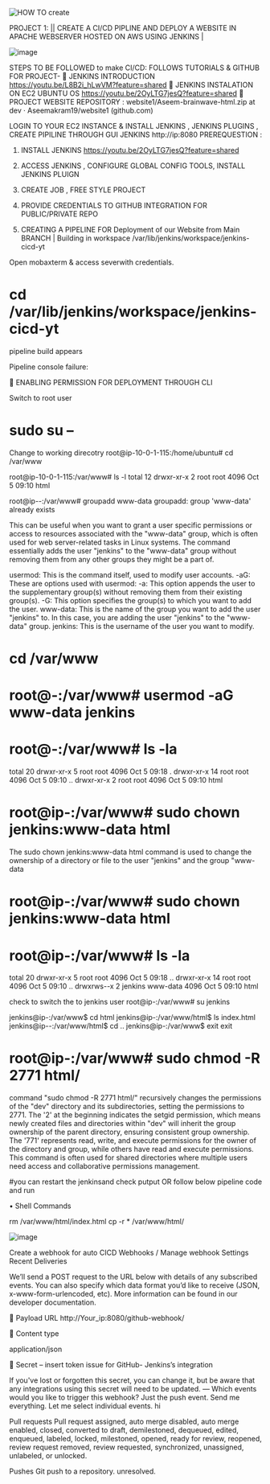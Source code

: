 ![HOW TO create](https://github.com/Aseemakram19/website-ci-cd-pipline/assets/113539818/05eff408-3cea-4c77-a4d0-f2a322069cda)


PROJECT 1: 
|| CREATE A CI/CD PIPLINE AND  DEPLOY A WEBSITE IN APACHE WEBSERVER HOSTED ON AWS USING JENKINS |

![image](https://github.com/Aseemakram19/website-ci-cd-pipline/assets/113539818/e780b80e-b5e9-4655-9e63-6e5e948537fd)


STEPS TO BE FOLLOWED to make CI/CD:
FOLLOWS TUTORIALS & GITHUB FOR PROJECT-
	JENKINS INTRODUCTION https://youtu.be/L8B2i_hLwVM?feature=shared
	JENKINS INSTALATION ON EC2 UBUNTU OS  https://youtu.be/2OyLTG7jesQ?feature=shared
	PROJECT WEBSITE REPOSITORY : website1/Aseem-brainwave-html.zip at dev · Aseemakram19/website1 (github.com)

LOGIN TO YOUR EC2 INSTANCE & INSTALL JENKINS , JENKINS PLUGINS , CREATE PIPILINE THROUGH GUI JENKINS http://ip:8080
PREREQUESTION : 
1.	INSTALL JENKINS https://youtu.be/2OyLTG7jesQ?feature=shared 
2.	ACCESS JENKINS , CONFIGURE GLOBAL CONFIG TOOLS,  INSTALL JENKINS PLUIGN
3.	CREATE JOB , FREE STYLE PROJECT 
4.	PROVIDE CREDENTIALS TO GITHUB INTEGRATION FOR PUBLIC/PRIVATE REPO


2. CREATING A PIPELINE FOR Deployment of our Website from Main BRANCH |
Building in workspace /var/lib/jenkins/workspace/jenkins-cicd-yt

Open mobaxterm & access severwith credentials.
# cd /var/lib/jenkins/workspace/jenkins-cicd-yt
pipeline build appears

Pipeline console failure:

	ENABLING PERMISSION FOR DEPLOYMENT THROUGH CLI

Switch to root user
# sudo su –
Change to working direcotry
root@ip-10-0-1-115:/home/ubuntu# cd /var/www

root@ip-10-0-1-115:/var/www# ls -l
total 12
drwxr-xr-x 2 root root 4096 Oct  5 09:10 html

root@ip--:/var/www# groupadd www-data
groupadd: group 'www-data' already exists


This can be useful when you want to grant a user specific permissions or access to resources associated with the "www-data" group, which is often used for web server-related tasks in Linux systems.
The command essentially adds the user "jenkins" to the "www-data" group without removing them from any other groups they might be a part of. 

usermod: This is the command itself, used to modify user accounts.
-aG: These are options used with usermod:
-a: This option appends the user to the supplementary group(s) without removing them from their existing group(s).
-G: This option specifies the group(s) to which you want to add the user.
www-data: This is the name of the group you want to add the user "jenkins" to. In this case, you are adding the user "jenkins" to the "www-data" group.
jenkins: This is the username of the user you want to modify.

# cd /var/www

# root@-:/var/www# usermod -aG www-data jenkins

# root@-:/var/www# ls -la
total 20
drwxr-xr-x  5 root root 4096 Oct  5 09:18 .
drwxr-xr-x 14 root root 4096 Oct  5 09:10 ..
drwxr-xr-x  2 root root 4096 Oct  5 09:10 html


# root@ip-:/var/www# sudo chown jenkins:www-data html

The sudo chown jenkins:www-data html command is used to change the ownership of a directory or file to the user "jenkins" and the group "www-data
# root@ip-:/var/www# sudo chown jenkins:www-data html

# root@ip-:/var/www# ls -la
total 20
drwxr-xr-x  5 root    root     4096 Oct  5 09:18 ..
drwxr-xr-x 14 root    root     4096 Oct  5 09:10 .. 
drwxrws--x 2 jenkins www-data  4096 Oct  5 09:10 html

check to switch the to jenkins user
root@ip-:/var/www# su jenkins

jenkins@ip-:/var/www$ cd html
jenkins@ip-:/var/www/html$ ls
index.html
jenkins@ip--:/var/www/html$ cd ..
jenkins@ip-:/var/www$ exit
exit

# root@ip-:/var/www# sudo chmod -R 2771 html/
command "sudo chmod -R 2771 html/" recursively changes the permissions of the "dev" directory and its subdirectories, setting the permissions to 2771. The '2' at the beginning indicates the setgid permission, which means newly created files and directories within "dev" will inherit the group ownership of the parent directory, ensuring consistent group ownership. The '771' represents read, write, and execute permissions for the owner of the directory and group, while others have read and execute permissions. This command is often used for shared directories where multiple users need access and collaborative permissions management.

#you can restart the jenkinsand check putput OR  follow below pipeline code and run 

•	 Shell Commands 

rm /var/www/html/index.html
cp -r * /var/www/html/

 ![image](https://github.com/Aseemakram19/website-ci-cd-pipline/assets/113539818/365d7197-1277-409c-89d1-26785de4fe25)


Create a webhook for auto CICD
Webhooks / Manage webhook
Settings
Recent Deliveries

We’ll send a POST request to the URL below with details of any subscribed events. You can also specify which data format you’d like to receive (JSON, x-www-form-urlencoded, etc). More information can be found in our developer documentation.

	Payload URL
http://Your_ip:8080/github-webhook/

	Content type

application/json

	Secret – 
insert token issue for GitHub- Jenkins’s integration

If you've lost or forgotten this secret, you can change it, but be aware that any integrations using this secret will need to be updated. — 
Which events would you like to trigger this webhook?
Just the push event.
Send me everything.
Let me select individual events.
hi

 Pull requests
Pull request assigned, auto merge disabled, auto merge enabled, closed, converted to draft, demilestoned, dequeued, edited, enqueued, labeled, locked, milestoned, opened, ready for review, reopened, review request removed, review requested, synchronized, unassigned, unlabeled, or unlocked.
 
 Pushes
Git push to a repository.
unresolved.

